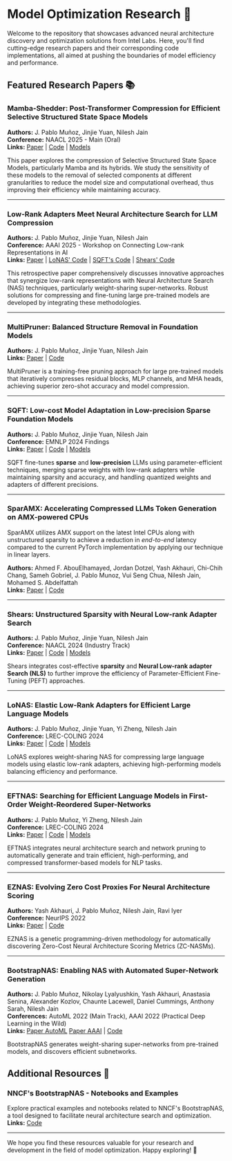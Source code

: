# Model Optimization Research 🚀

Welcome to the repository that showcases advanced neural architecture discovery and optimization solutions from Intel Labs. Here, you'll find cutting-edge research papers and their corresponding code implementations, all aimed at pushing the boundaries of model efficiency and performance.

## Featured Research Papers 📚

### Mamba-Shedder: Post-Transformer Compression for Efficient Selective Structured State Space Models 
**Authors:** J. Pablo Muñoz, Jinjie Yuan, Nilesh Jain  
**Conference:** NAACL 2025 - Main (Oral)  
**Links:** [Paper](https://arxiv.org/abs/2501.17088) | [Code](./Mamba-Shedder) | [Models](https://huggingface.co/collections/IntelLabs/mamba-shedder-67074b6369a9340fa307c6ea)

This paper explores the compression of Selective Structured State Space Models, particularly Mamba and its hybrids. We study the sensitivity of these models to the removal of selected components at different granularities to reduce the model size and computational overhead, thus improving their efficiency while maintaining accuracy.

---

### Low-Rank Adapters Meet Neural Architecture Search for LLM Compression
**Authors:** J. Pablo Muñoz, Jinjie Yuan, Nilesh Jain  
**Conference:** AAAI 2025 - Workshop on Connecting Low-rank Representations in AI  
**Links:** [Paper](https://arxiv.org/abs/2501.16372) | [LoNAS' Code](./LoNAS) | [SQFT's Code](./SQFT) | [Shears' Code](./Shears) 

This retrospective paper comprehensively discusses innovative approaches that synergize low-rank representations with Neural Architecture Search (NAS) techniques, particularly weight-sharing super-networks. Robust solutions for compressing and fine-tuning large pre-trained models are developed by integrating these methodologies.


---

### MultiPruner: Balanced Structure Removal in Foundation Models
**Authors:** J. Pablo Muñoz, Jinjie Yuan, Nilesh Jain  
**Links:** [Paper](https://arxiv.org/abs/2501.09949) | [Code](./MultiPruner)  

MultiPruner is a training-free pruning approach for large pre-trained models that iteratively compresses residual blocks, MLP channels, and MHA heads, achieving superior zero-shot accuracy and model compression.

---

### SQFT: Low-cost Model Adaptation in Low-precision Sparse Foundation Models
**Authors:** J. Pablo Muñoz, Jinjie Yuan, Nilesh Jain  
**Conference:** EMNLP 2024 Findings  
**Links:** [Paper](https://aclanthology.org/2024.findings-emnlp.749.pdf) | [Code](./SQFT) | [Models](https://huggingface.co/collections/IntelLabs/sqft-66cd56f90b240963f9cf1a67)

SQFT fine-tunes **sparse** and **low-precision** LLMs using parameter-efficient techniques, merging sparse weights with low-rank adapters while maintaining sparsity and accuracy, and handling quantized weights and adapters of different precisions.

---

### SparAMX: Accelerating Compressed LLMs Token Generation on AMX-powered CPUs

SparAMX utilizes AMX support on the latest Intel CPUs along with unstructured sparsity to achieve a reduction in _end-to-end_ latency compared to the current PyTorch implementation by applying our technique in linear layers. 

**Authors:** Ahmed F. AbouElhamayed, Jordan Dotzel, Yash Akhauri, Chi-Chih Chang, Sameh Gobriel, J. Pablo Munoz, Vui Seng Chua, Nilesh Jain, Mohamed S. Abdelfattah  
**Links:** [Paper](https://www.arxiv.org/abs/2502.12444) | [Code](./SparAMX)

---

### Shears: Unstructured Sparsity with Neural Low-rank Adapter Search
**Authors:** J. Pablo Muñoz, Jinjie Yuan, Nilesh Jain  
**Conference:** NAACL 2024 (Industry Track)  
**Links:** [Paper](https://aclanthology.org/2024.naacl-industry.34.pdf) | [Code](./Shears) | [Models](https://huggingface.co/collections/IntelLabs/shears-65e91b1c39df1f8c812a8f8c)

Shears integrates cost-effective **sparsity** and **Neural Low-rank adapter Search (NLS)** to further improve the efficiency of Parameter-Efficient Fine-Tuning (PEFT) approaches.

---

### LoNAS: Elastic Low-Rank Adapters for Efficient Large Language Models
**Authors:** J. Pablo Muñoz, Jinjie Yuan, Yi Zheng, Nilesh Jain  
**Conference:** LREC-COLING 2024  
**Links:** [Paper](https://aclanthology.org/2024.lrec-main.940) | [Code](./LoNAS) | [Models](https://github.com/IntelLabs/Hardware-Aware-Automated-Machine-Learning/tree/main/LoNAS#released-models)

LoNAS explores weight-sharing NAS for compressing large language models using elastic low-rank adapters, achieving high-performing models balancing efficiency and performance.

---

### EFTNAS: Searching for Efficient Language Models in First-Order Weight-Reordered Super-Networks
**Authors:** J. Pablo Muñoz, Yi Zheng, Nilesh Jain  
**Conference:** LREC-COLING 2024  
**Links:** [Paper](https://aclanthology.org/2024.lrec-main.497) | [Code](./EFTNAS) | [Models](https://github.com/IntelLabs/Hardware-Aware-Automated-Machine-Learning/tree/main/EFTNAS#released-models)  

EFTNAS integrates neural architecture search and network pruning to automatically generate and train efficient, high-performing, and compressed transformer-based models for NLP tasks.

---

### EZNAS: Evolving Zero Cost Proxies For Neural Architecture Scoring
**Authors:** Yash Akhauri, J. Pablo Muñoz, Nilesh Jain, Ravi Iyer  
**Conference:** NeurIPS 2022   
**Links:** [Paper](https://arxiv.org/abs/2209.07413) | [Code](./EZNAS)  

EZNAS is a genetic programming-driven methodology for automatically discovering Zero-Cost Neural Architecture Scoring Metrics (ZC-NASMs).

---

### BootstrapNAS: Enabling NAS with Automated Super-Network Generation  
**Authors:** J. Pablo Muñoz, Nikolay Lyalyushkin, Yash Akhauri, Anastasia Senina, Alexander Kozlov, Chaunte Lacewell, Daniel Cummings, Anthony Sarah, Nilesh Jain  
**Conferences:** AutoML 2022 (Main Track), AAAI 2022 (Practical Deep Learning in the Wild)  
**Links:** [Paper AutoML](https://proceedings.mlr.press/v188/munoz22a) [Paper AAAI](https://arxiv.org/pdf/2112.10878) | [Code](./BootstrapNAS)  

BootstrapNAS generates weight-sharing super-networks from pre-trained models, and discovers efficient subnetworks.


## Additional Resources 📂

### NNCF's BootstrapNAS - Notebooks and Examples

Explore practical examples and notebooks related to NNCF's BootstrapNAS, a tool designed to facilitate neural architecture search and optimization.  
**Links:** [Code](./BootstrapNAS)

---

We hope you find these resources valuable for your research and development in the field of model optimization. Happy exploring! 🌟
